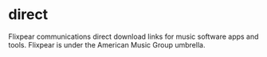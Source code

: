 # direct
Flixpear communications direct download links for music software apps and tools. Flixpear is under the American Music Group umbrella. 
